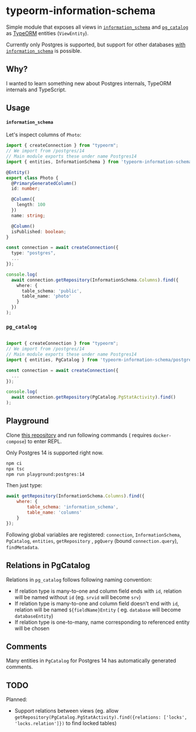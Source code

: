 # typeorm-information-schema

Simple module that exposes all views
in [`information_schema`](https://www.postgresql.org/docs/14/information-schema.html)
and [`pg_catalog`](https://www.postgresql.org/docs/14/catalogs.html) as [TypeORM](https://typeorm.io/#/)
entities (`ViewEntity`).

Currently only Postgres is supported, but support for other
databases [with `information_schema`](https://www.sql-workbench.eu/dbms_comparison.html) is possible.

## Why?

I wanted to learn something new about Postgres internals, TypeORM internals and TypeScript.

## Usage

#### `information_schema`

Let's inspect columns of `Photo`:

```ts
import { createConnection } from "typeorm";
// We import from /postgres/14
// Main module exports these under name Postgres14
import { entities, InformationSchema } from 'typeorm-information-schema/postgres/14'

@Entity()
export class Photo {
  @PrimaryGeneratedColumn()
  id: number;

  @Column({
    length: 100
  })
  name: string;

  @Column()
  isPublished: boolean;
}

const connection = await createConnection({
  type: "postgres",
  ...
});

console.log(
  await connection.getRepository(InformationSchema.Columns).find({
    where: {
      table_schema: 'public',
      table_name: 'photo'
    }
  })
);
```

### `pg_catalog`

```ts

import { createConnection } from "typeorm";
// We import from /postgres/14
// Main module exports these under name Postgres14
import { entities, PgCatalog } from 'typeorm-information-schema/postgres/14'

const connection = await createConnection({
  ...
});

console.log(
  await connection.getRepository(PgCatalog.PgStatActivity).find()
);

```

## Playground

Clone [this repository](https://github.com/Ginden/typeorm-information-schema) and run following commands (
requires `docker-compose`) to enter REPL.

Only Postgres 14 is supported right now.

```bash
npm ci
npx tsc
npm run playground:postgres:14
```

Then just type:

```js
await getRepository(InformationSchema.Columns).find({
    where: {
        table_schema: 'information_schema',
        table_name: 'columns'
    }
});
```

Following global variables are registered: `connection`, `InformationSchema`, `PgCatalog`, `entities`, `getRepository`
, `pgQuery` (bound `connection.query`), `findMetadata`.

## Relations in PgCatalog

Relations in `pg_catalog` follows following naming convention:

* If relation type is many-to-one and column field ends with `id`, relation will be named without `id` (eg. `srvid` will
  become `srv`)
* If relation type is many-to-one and column field doesn't end with `id`, relation will be named `${fieldName}Entity` (
  eg. `database` will become `databaseEntity`)
* If relation type is one-to-many, name corresponding to referenced entity will be chosen

## Comments

Many entities in `PgCatalog` for Postgres 14 has automatically generated comments.

## TODO

Planned:

* Support relations between views (eg.
  allow `getRepository(PgCatalog.PgStatActivity).find({relations: ['locks', 'locks.relation']})` to find locked tables)
